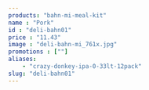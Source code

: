 ```yaml
---
products: "bahn-mi-meal-kit"
name : "Pork"
id : "deli-bahn01"
price : "11.43"
image : "deli-bahn-mi_761x.jpg"
promotions : [""]
aliases: 
    - "crazy-donkey-ipa-0-33lt-12pack"
slug: "deli-bahn01"
---
```

